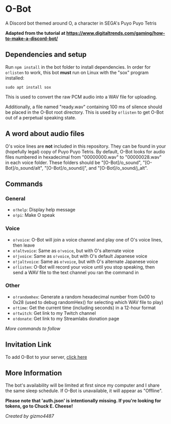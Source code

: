 # O-Bot
A Discord bot themed around O, a character in SEGA's Puyo Puyo Tetris

**Adapted from the tutorial at https://www.digitaltrends.com/gaming/how-to-make-a-discord-bot/**

## Dependencies and setup
Run ``npm install`` in the bot folder to install dependencies.
In order for ``o!listen`` to work, this bot **must** run on Linux with the "sox" program installed:

``sudo apt install sox``

This is used to convert the raw PCM audio into a WAV file for uploading.

Additionally, a file named "ready.wav" containing 100 ms of silence should be placed in the O-Bot root directory. This is used by ``o!listen`` to get O-Bot out of a perpetual speaking state.

## A word about audio files
O's voice lines are **not** included in this repository. They can be found in your (hopefully legal) copy of Puyo Puyo Tetris. By default, O-Bot looks for audio files numbered in hexadecimal from "00000000.wav" to "00000028.wav" in each voice folder. These folders should be "[O-Bot]/o_sound", "[O-Bot]/o_sound/alt", "[O-Bot]/o_sound/j", and "[O-Bot]/o_sound/j_alt".

## Commands
### General
* ``o!help``: Display help message
* ``o!pi``: Make O speak

### Voice
* ``o!voice``: O-Bot will join a voice channel and play one of O's voice lines, then leave
* ``o!altvoice``: Same as ``o!voice``, but with O's alternate voice
* ``o!jvoice``: Same as ``o!voice``, but with O's default Japanese voice
* ``o!jaltvoice``: Same as ``o!voice``, but with O's alternate Japanese voice
* ``o!listen``: O-Bot will record your voice until you stop speaking, then send a WAV file to the text channel you ran the command in

### Other
* ``o!randomhex``: Generate a random hexadecimal number from 0x00 to 0x28 (used to debug randomHex() for selecting which WAV file to play)
* ``o!time``: Get the current time (including seconds) in a 12-hour format
* ``o!twitch``: Get link to my Twitch channel
* ``o!donate``: Get link to my Streamlabs donation page

*More commands to follow*

## Invitation Link
To add O-Bot to your server, [click here](https://discordapp.com/oauth2/authorize?&client_id=688221134751399992&scope=bot&permissions=68672)

## More Information
The bot's availability will be limited at first since my computer and I share the same sleep schedule. If O-Bot is unavailable, it will appear as "Offline".

**Please note that 'auth.json' is intentionally missing. If you're looking for tokens, go to Chuck E. Cheese!**


*Created by gizmo4487*
